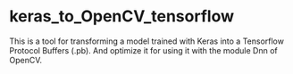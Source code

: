 # keras_to_OpenCV_tensorflow
 This is a tool for transforming a model trained with Keras into a Tensorflow Protocol Buffers (.pb). And optimize it for using it with the module Dnn of OpenCV.
